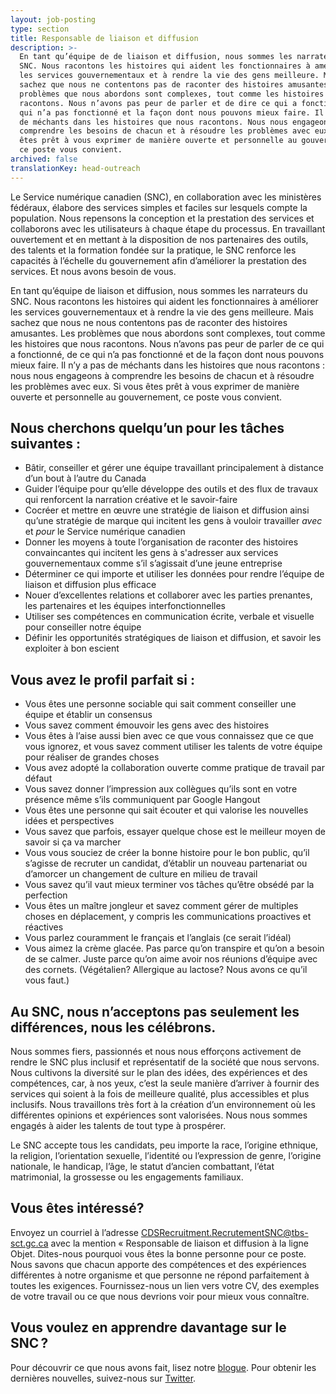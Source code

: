 ```yaml
---
layout: job-posting
type: section
title: Responsable de liaison et diffusion
description: >-
  En tant qu’équipe de de liaison et diffusion, nous sommes les narrateurs du
  SNC. Nous racontons les histoires qui aident les fonctionnaires à améliorer
  les services gouvernementaux et à rendre la vie des gens meilleure. Mais,
  sachez que nous ne contentons pas de raconter des histoires amusantes. Les
  problèmes que nous abordons sont complexes, tout comme les histoires que nous
  racontons. Nous n’avons pas peur de parler et de dire ce qui a fonctionné, ce
  qui n’a pas fonctionné et la façon dont nous pouvons mieux faire. Il n’y a pas
  de méchants dans les histoires que nous racontons. Nous nous engageons à
  comprendre les besoins de chacun et à résoudre les problèmes avec eux. Si vous
  êtes prêt à vous exprimer de manière ouverte et personnelle au gouvernement,
  ce poste vous convient.
archived: false
translationKey: head-outreach
---
```

Le Service numérique canadien (SNC), en collaboration avec les ministères fédéraux, élabore des services simples et faciles sur lesquels compte la population. Nous repensons la conception et la prestation des services et collaborons avec les utilisateurs à chaque étape du processus. En travaillant ouvertement et en mettant à la disposition de nos partenaires des outils, des talents et la formation fondée sur la pratique, le SNC renforce les capacités à l’échelle du gouvernement afin d’améliorer la prestation des services. Et nous avons besoin de vous.

En tant qu’équipe de liaison et diffusion, nous sommes les narrateurs du SNC. Nous racontons les histoires qui aident les fonctionnaires à améliorer les services gouvernementaux et à rendre la vie des gens meilleure. Mais sachez que nous ne nous contentons pas de raconter des histoires amusantes. Les problèmes que nous abordons sont complexes, tout comme les histoires que nous racontons. Nous n’avons pas peur de parler de ce qui a fonctionné, de ce qui n’a pas fonctionné et de la façon dont nous pouvons mieux faire. Il n’y a pas de méchants dans les histoires que nous racontons : nous nous engageons à comprendre les besoins de chacun et à résoudre les problèmes avec eux. Si vous êtes prêt à vous exprimer de manière ouverte et personnelle au gouvernement, ce poste vous convient. 

## Nous cherchons quelqu’un pour les tâches suivantes :
* Bâtir, conseiller et gérer une équipe travaillant principalement à distance d’un bout à l’autre du Canada
* Guider l’équipe pour qu’elle développe des outils et des flux de travaux qui renforcent la narration créative et le savoir-faire
* Cocréer et mettre en œuvre une stratégie de liaison et diffusion ainsi qu’une stratégie de marque qui incitent les gens à vouloir travailler *avec* et *pour* le Service numérique canadien
* Donner les moyens à toute l’organisation de raconter des histoires convaincantes qui incitent les gens à s'adresser aux services gouvernementaux comme s’il s’agissait d’une jeune entreprise
* Déterminer ce qui importe et utiliser les données pour rendre l’équipe de liaison et diffusion plus efficace
* Nouer d’excellentes relations et collaborer avec les parties prenantes, les partenaires et les équipes interfonctionnelles
* Utiliser ses compétences en communication écrite, verbale et visuelle pour conseiller notre équipe
* Définir les opportunités stratégiques de liaison et diffusion, et savoir les exploiter à bon escient

## Vous avez le profil parfait si :
* Vous êtes une personne sociable qui sait comment conseiller une équipe et établir un consensus
* Vous savez comment émouvoir les gens avec des histoires
* Vous êtes à l’aise aussi bien avec ce que vous connaissez que ce que vous ignorez, et vous savez comment utiliser les talents de votre équipe pour réaliser de grandes choses
* Vous avez adopté la collaboration ouverte comme pratique de travail par défaut
* Vous savez donner l’impression aux collègues qu’ils sont en votre présence même s’ils communiquent par Google Hangout
* Vous êtes une personne qui sait écouter et qui valorise les nouvelles idées et perspectives
* Vous savez que parfois, essayer quelque chose est le meilleur moyen de savoir si ça va marcher
* Vous vous souciez de créer la bonne histoire pour le bon public, qu’il s’agisse de recruter un candidat, d’établir un nouveau partenariat ou d’amorcer un changement de culture en milieu de travail 
* Vous savez qu’il vaut mieux terminer vos tâches qu’être obsédé par la perfection
* Vous êtes un maître jongleur et savez comment gérer de multiples choses en déplacement, y compris les communications proactives et réactives
* Vous parlez couramment le français et l’anglais (ce serait l’idéal) 
* Vous aimez la crème glacée. Pas parce qu’on transpire et qu’on a besoin de se calmer. Juste parce qu’on aime avoir nos réunions d’équipe avec des cornets. (Végétalien? Allergique au lactose? Nous avons ce qu’il vous faut.)

## Au SNC, nous n’acceptons pas seulement les différences, nous les célébrons.
Nous sommes fiers, passionnés et nous nous efforçons activement de rendre le SNC plus inclusif et représentatif de la société que nous servons. Nous cultivons la diversité sur le plan des idées, des expériences et des compétences, car, à nos yeux, c’est la seule manière d’arriver à fournir des services qui soient à la fois de meilleure qualité, plus accessibles et plus inclusifs. Nous travaillons très fort à la création d’un environnement où les différentes opinions et expériences sont valorisées. Nous nous sommes engagés à aider les talents de tout type à prospérer.

Le SNC accepte tous les candidats, peu importe la race, l’origine ethnique, la religion, l’orientation sexuelle, l’identité ou l’expression de genre, l’origine nationale, le handicap, l’âge, le statut d’ancien combattant, l’état matrimonial, la grossesse ou les engagements familiaux.

## Vous êtes intéressé?
Envoyez un courriel à l’adresse [CDSRecruitment.RecrutementSNC@tbs-sct.gc.ca](mailto:CDSRecruitment.RecrutementSNC@tbs-sct.gc.ca) avec la mention « Responsable de liaison et diffusion à la ligne Objet. Dites-nous pourquoi vous êtes la bonne personne pour ce poste. Nous savons que chacun apporte des compétences et des expériences différentes à notre organisme et que personne ne répond parfaitement à toutes les exigences. Fournissez-nous un lien vers votre CV, des exemples de votre travail ou ce que nous devrions voir pour mieux vous connaître.

## Vous voulez en apprendre davantage sur le SNC ?
Pour découvrir ce que nous avons fait, lisez notre [blogue](https://numerique.canada.ca/blogue/).
Pour obtenir les dernières nouvelles, suivez-nous sur [Twitter](https://twitter.com/snc_gc?lang=fr).
